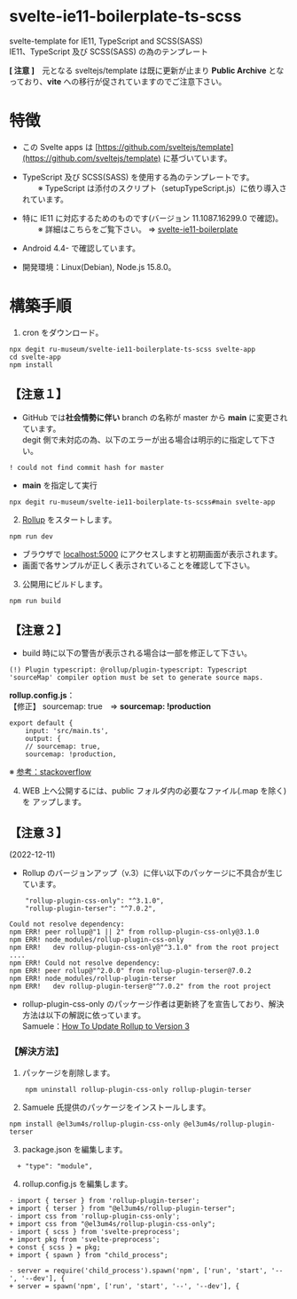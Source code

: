 # svelte-ie11-boilerplate-ts-scss
svelte-template for IE11, TypeScript and SCSS(SASS)  
IE11、TypeScript 及び SCSS(SASS) の為のテンプレート  

**[ 注意 ]**　元となる sveltejs/template は既に更新が止まり **Public Archive** となっており、**vite** への移行が促されていますのでご注意下さい。

# 特徴
- この Svelte apps は [https://github.com/sveltejs/template](https://github.com/sveltejs/template) に基づいています。  

- TypeScript 及び SCSS(SASS) を使用する為のテンプレートです。  
　　※ TypeScript は添付のスクリプト（setupTypeScript.js）に依り導入されています。 
- 特に IE11 に対応するためのものです(バージョン 11.1087.16299.0 で確認)。  
　　※ 詳細はこちらをご覧下さい。 ⇒  [svelte-ie11-boilerplate](https://github.com/ru-museum/svelte-ie11-boilerplate)
- Android 4.4- で確認しています。  
- 開発環境：Linux(Debian), Node.js 15.8.0。  


# 構築手順
1. cron をダウンロード。  
```
npx degit ru-museum/svelte-ie11-boilerplate-ts-scss svelte-app
cd svelte-app
npm install
```
## 【注意１】
- GitHub では**社会情勢に伴い** branch の名称が master から **main** に変更されています。  
degit 側で未対応の為、以下のエラーが出る場合は明示的に指定して下さい。   　　  
```
! could not find commit hash for master
```
-  **main** を指定して実行
```
npx degit ru-museum/svelte-ie11-boilerplate-ts-scss#main svelte-app
```

2. [Rollup](https://rollupjs.org/) をスタートします。

```
npm run dev
```

- ブラウザで [localhost:5000](http://localhost:5000/) にアクセスしますと初期画面が表示されます。
- 画面で各サンプルが正しく表示されていることを確認して下さい。

<!--
## 【注意１】
- ファイル **global.d.ts** が src フォルダに無い場合は以下のエラーが表示されます。   　　  
```
(!) Plugin typescript: @rollup/plugin-typescript TS2307: Cannot find module './App.svelte' or its corresponding type declarations.
src/main.ts: (1:17)
1 import App from './App.svelte';
```
### ★対処法
- CRON では TypeScript に必要な **global.d.ts** ファイルを何故か認識せずダウンロードに含まれません。  
※ ZIP ダウンロードでは含まれます。
- **global.d.ts** が src フォルダに無い場合は以下のスクリプトを実行すると生成されます。   　　  
```
node scripts/createGlobal.d.ts.js 
```
　　※ 同梱の setupTypeScript.js でも可能ですが、重複されて記述されますのでその部分の削除が必要となります。
-->


3. 公開用にビルドします。

```
npm run build
```
## 【注意２】

* build 時に以下の警告が表示される場合は一部を修正して下さい。
```
(!) Plugin typescript: @rollup/plugin-typescript: Typescript 'sourceMap' compiler option must be set to generate source maps.
```
**rollup.config.js**：  
【修正】  sourcemap: true　⇒ **sourcemap: !production**

```
export default {
    input: 'src/main.ts',
    output: {
    // sourcemap: true,  
    sourcemap: !production,
```
※ [参考：stackoverflow](https://stackoverflow.com/questions/63128597/how-to-get-rid-of-the-rollup-plugin-typescript-rollup-sourcemap-option-must)

4. WEB 上へ公開するには、public フォルダ内の必要なファイル(.map を除く)を アップします。

## 【注意３】
(2022-12-11)
* Rollup のバージョンアップ（v.3）に伴い以下のパッケージに不具合が生じています。
```
    "rollup-plugin-css-only": "^3.1.0",
    "rollup-plugin-terser": "^7.0.2",
```
```
Could not resolve dependency:
npm ERR! peer rollup@"1 || 2" from rollup-plugin-css-only@3.1.0
npm ERR! node_modules/rollup-plugin-css-only
npm ERR!   dev rollup-plugin-css-only@"^3.1.0" from the root project
....
npm ERR! Could not resolve dependency:
npm ERR! peer rollup@"^2.0.0" from rollup-plugin-terser@7.0.2
npm ERR! node_modules/rollup-plugin-terser
npm ERR!   dev rollup-plugin-terser@"^7.0.2" from the root project
```
* rollup-plugin-css-only のパッケージ作者は更新終了を宣告しており、解決方法は以下の解説に依っています。  
Samuele：[How To Update Rollup to Version 3](https://betterprogramming.pub/how-to-update-rollup-to-version-3-10c59139cbeb)

### 【解決方法】

1. パッケージを削除します。
```
    npm uninstall rollup-plugin-css-only rollup-plugin-terser
```
2. Samuele 氏提供のパッケージをインストールします。
```
npm install @el3um4s/rollup-plugin-css-only @el3um4s/rollup-plugin-terser
```
3. package.json を編集します。
```
  + "type": "module",
```
4. rollup.config.js を編集します。
```
- import { terser } from 'rollup-plugin-terser';
+ import { terser } from "@el3um4s/rollup-plugin-terser";
- import css from 'rollup-plugin-css-only';
+ import css from "@el3um4s/rollup-plugin-css-only";
- import { scss } from 'svelte-preprocess';
+ import pkg from 'svelte-preprocess';
+ const { scss } = pkg;
+ import { spawn } from "child_process";

- server = require('child_process').spawn('npm', ['run', 'start', '--', '--dev'], {
+ server = spawn('npm', ['run', 'start', '--', '--dev'], {

```
